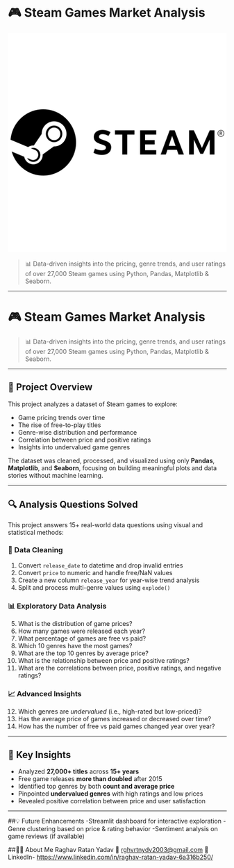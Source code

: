 # 🎮 Steam Games Market Analysis
![STEAM LOGO](https://github.com/Raghavratan2003/Steam-Games-Market-Analysis/blob/main/Steam%20logo.png)
> 📊 Data-driven insights into the pricing, genre trends, and user ratings of over 27,000 Steam games using Python, Pandas, Matplotlib & Seaborn.

---

# 🎮 Steam Games Market Analysis 

> 📊 Data-driven insights into the pricing, genre trends, and user ratings of over 27,000 Steam games using Python, Pandas, Matplotlib & Seaborn.

---

## 📌 Project Overview

This project analyzes a dataset of Steam games to explore:

- Game pricing trends over time  
- The rise of free-to-play titles  
- Genre-wise distribution and performance  
- Correlation between price and positive ratings  
- Insights into undervalued game genres

The dataset was cleaned, processed, and visualized using only **Pandas**, **Matplotlib**, and **Seaborn**, focusing on building meaningful plots and data stories without machine learning.

---

## 🔍 Analysis Questions Solved

This project answers 15+ real-world data questions using visual and statistical methods:

### 🧹 Data Cleaning
1. Convert `release_date` to datetime and drop invalid entries  
2. Convert `price` to numeric and handle free/NaN values  
3. Create a new column `release_year` for year-wise trend analysis  
4. Split and process multi-genre values using `explode()`

### 📊 Exploratory Data Analysis
5. What is the distribution of game prices?  
6. How many games were released each year?  
7. What percentage of games are free vs paid?  
8. Which 10 genres have the most games?  
9. What are the top 10 genres by average price?  
10. What is the relationship between price and positive ratings?  
11. What are the correlations between price, positive ratings, and negative ratings?

### 📈 Advanced Insights
12. Which genres are *undervalued* (i.e., high-rated but low-priced)?  
13. Has the average price of games increased or decreased over time?  
14. How has the number of free vs paid games changed year over year?

---

## 🧠 Key Insights

- Analyzed **27,000+ titles** across **15+ years**  
- Free game releases **more than doubled** after 2015  
- Identified top genres by both **count and average price**  
- Pinpointed **undervalued genres** with high ratings and low prices  
- Revealed positive correlation between price and user satisfaction

---


##💡 Future Enhancements
-Streamlit dashboard for interactive exploration
-Genre clustering based on price & rating behavior
-Sentiment analysis on game reviews (if available)

##🙋‍♂️ About Me
Raghav Ratan Yadav
📧 rghvrtnydv2003@gmail.com
🔗 LinkedIn- https://www.linkedin.com/in/raghav-ratan-yadav-6a316b250/
